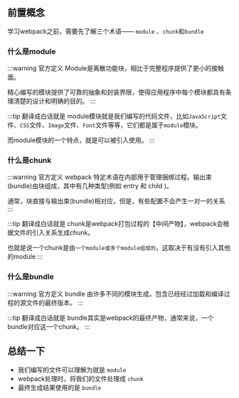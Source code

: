 ## 前置概念
学习webpack之前，需要先了解三个术语—— `module` 、`chunk`和`bundle`


### 什么是module
:::warning 官方定义
Module是离散功能块，相比于完整程序提供了更小的接触面。

精心编写的模块提供了可靠的抽象和封装界限，使得应用程序中每个模块都具有条理清楚的设计和明确的目的。
:::

:::tip 翻译成白话就是
module模块就是我们编写的代码文件，比如`JavaScript`文件、`CSS`文件、`Image`文件、`Font`文件等等，它们都是属于`module`模块。

而module模块的一个特点，就是可以被引入使用。
:::

### 什么是chunk
:::warning 官方定义
webpack 特定术语在内部用于管理捆绑过程。输出束(bundle)由块组成，其中有几种类型(例如 entry 和 child )。

通常，块直接与输出束(bundle)相对应，但是，有些配置不会产生一对一的关系
:::

:::tip 翻译成白话就是
chunk是webpack打包过程的【中间产物】，webpack会根据文件的引入关系生成chunk。

也就是说一个chunk是由`一个module或多个module组成的`，这取决于有没有引入其他的module
:::

### 什么是bundle
:::warning 官方定义
bundle 由许多不同的模块生成，包含已经经过加载和编译过程的源文件的最终版本。
:::

:::tip 翻译成白话就是
bundle其实是webpack的最终产物，通常来说，一个bundle对应这一个chunk。
:::

## 总结一下
* 我们编写的文件可以理解为就是 `module`
* webpack处理时，将我们的文件处理成 `chunk`
* 最终生成结果使用的是 `bundle`
